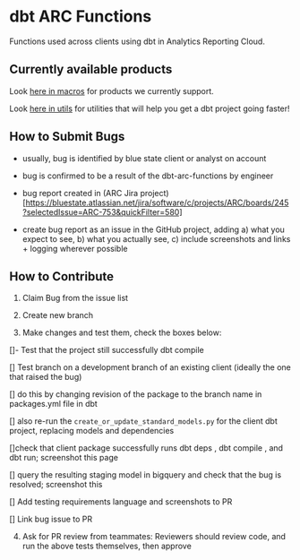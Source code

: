 # dbt ARC Functions

Functions used across clients using dbt in Analytics Reporting Cloud.

## Currently available products

Look [here in macros](https://github.com/bsd/dbt-arc-functions/tree/main/macros) for products we currently support.

Look [here in utils](https://github.com/bsd/dbt-arc-functions/tree/main/utils) for utilities that will help you get a dbt project going faster!

## How to Submit Bugs

* usually, bug is identified by blue state client or analyst on account

* bug is confirmed to be a result of the dbt-arc-functions by engineer

* bug report created in (ARC Jira project)[https://bluestate.atlassian.net/jira/software/c/projects/ARC/boards/245?selectedIssue=ARC-753&quickFilter=580]

* create bug report as an issue in the GitHub project, adding a) what you expect to see, b) what you actually see, c) include screenshots and links + logging wherever possible


## How to Contribute

1. Claim Bug from the issue list

2. Create new branch

3. Make changes and test them, check the boxes below:

[]- Test that the project still successfully dbt compile 

[] Test branch on a development branch of an existing client (ideally the one that raised the bug)

[] do this by changing revision of the package to the branch name in packages.yml file in dbt

[] also re-run the `create_or_update_standard_models.py` for the client dbt project, replacing models and dependencies

[]check that client package successfully runs dbt deps , dbt compile , and dbt run; screenshot this page

[] query the resulting staging model in bigquery and check that the bug is resolved; screenshot this

[] Add testing requirements language and screenshots to PR

[] Link bug issue to PR

4. Ask for PR review from teammates: Reviewers should review code, and run the above tests themselves, then approve
